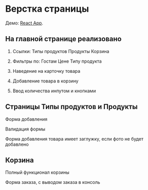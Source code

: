 # Верстка страницы 

Демо: [React App](https://rom746.github.io/hotels-m4/).

## На главной странице реализовано

1. Ссылки:
    Типы продуктов
    Продукты
    Корзина

2. Фильтры по:
    Гостам
    Цене
    Типу продукта

3. Наведение на карточку товара

4. Добавление товара в корзину 

5. Ввод количества инпутом и кнопками


## Страницы Типы продуктов и Продукты

Форма добавления

Валидация формы

Форма добавления товара имеет заглужку, если фото не будет добавлено 

## Корзина

Полный функционал корзины

Форма заказа, с выводом заказа в консоль
